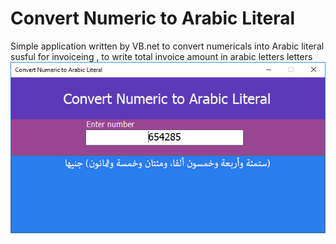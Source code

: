 # Convert Numeric to Arabic Literal
Simple application written by VB.net  to convert numericals into Arabic literal 
susful for invoiceing , to write total invoice amount in arabic letters letters 
![alt text](https://github.com/esaaco/Convert-Numeric-to-Arabic-Literal/blob/master/Convert-Numeric-to-Arabic-Literal.jpg)

